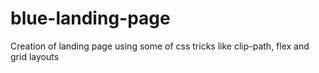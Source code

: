# blue-landing-page
Creation of landing page using some of css tricks like clip-path, flex and grid layouts
